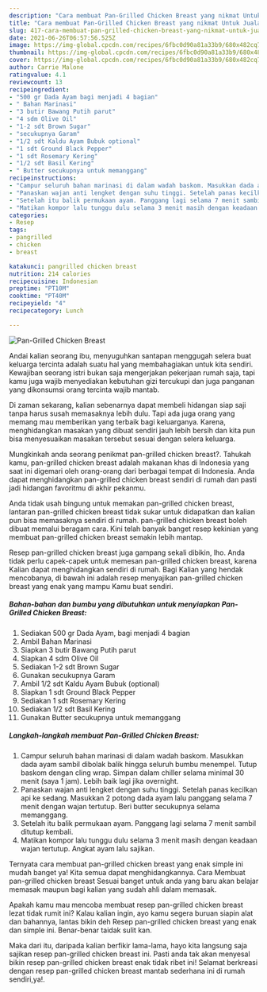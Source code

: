 ```yaml
---
description: "Cara membuat Pan-Grilled Chicken Breast yang nikmat Untuk Jualan"
title: "Cara membuat Pan-Grilled Chicken Breast yang nikmat Untuk Jualan"
slug: 417-cara-membuat-pan-grilled-chicken-breast-yang-nikmat-untuk-jualan
date: 2021-06-26T06:57:56.525Z
image: https://img-global.cpcdn.com/recipes/6fbc0d90a81a33b9/680x482cq70/pan-grilled-chicken-breast-foto-resep-utama.jpg
thumbnail: https://img-global.cpcdn.com/recipes/6fbc0d90a81a33b9/680x482cq70/pan-grilled-chicken-breast-foto-resep-utama.jpg
cover: https://img-global.cpcdn.com/recipes/6fbc0d90a81a33b9/680x482cq70/pan-grilled-chicken-breast-foto-resep-utama.jpg
author: Carrie Malone
ratingvalue: 4.1
reviewcount: 13
recipeingredient:
- "500 gr Dada Ayam bagi menjadi 4 bagian"
- " Bahan Marinasi"
- "3 butir Bawang Putih parut"
- "4 sdm Olive Oil"
- "1-2 sdt Brown Sugar"
- "secukupnya Garam"
- "1/2 sdt Kaldu Ayam Bubuk optional"
- "1 sdt Ground Black Pepper"
- "1 sdt Rosemary Kering"
- "1/2 sdt Basil Kering"
- " Butter secukupnya untuk memanggang"
recipeinstructions:
- "Campur seluruh bahan marinasi di dalam wadah baskom. Masukkan dada ayam sambil dibolak balik hingga seluruh bumbu menempel. Tutup baskom dengan cling wrap. Simpan dalam chiller selama minimal 30 menit (saya 1 jam). Lebih baik lagi jika overnight."
- "Panaskan wajan anti lengket dengan suhu tinggi. Setelah panas kecilkan api ke sedang. Masukkan 2 potong dada ayam lalu panggang selama 7 menit dengan wajan tertutup. Beri butter secukupnya selama memanggang."
- "Setelah itu balik permukaan ayam. Panggang lagi selama 7 menit sambil ditutup kembali."
- "Matikan kompor lalu tunggu dulu selama 3 menit masih dengan keadaan wajan tertutup. Angkat ayam lalu sajikan."
categories:
- Resep
tags:
- pangrilled
- chicken
- breast

katakunci: pangrilled chicken breast 
nutrition: 214 calories
recipecuisine: Indonesian
preptime: "PT10M"
cooktime: "PT40M"
recipeyield: "4"
recipecategory: Lunch

---
```



![Pan-Grilled Chicken Breast](https://img-global.cpcdn.com/recipes/6fbc0d90a81a33b9/680x482cq70/pan-grilled-chicken-breast-foto-resep-utama.jpg)

Andai kalian seorang ibu, menyuguhkan santapan menggugah selera buat keluarga tercinta adalah suatu hal yang membahagiakan untuk kita sendiri. Kewajiban seorang istri bukan saja mengerjakan pekerjaan rumah saja, tapi kamu juga wajib menyediakan kebutuhan gizi tercukupi dan juga panganan yang dikonsumsi orang tercinta wajib mantab.

Di zaman  sekarang, kalian sebenarnya dapat membeli hidangan siap saji tanpa harus susah memasaknya lebih dulu. Tapi ada juga orang yang memang mau memberikan yang terbaik bagi keluarganya. Karena, menghidangkan masakan yang dibuat sendiri jauh lebih bersih dan kita pun bisa menyesuaikan masakan tersebut sesuai dengan selera keluarga. 



Mungkinkah anda seorang penikmat pan-grilled chicken breast?. Tahukah kamu, pan-grilled chicken breast adalah makanan khas di Indonesia yang saat ini digemari oleh orang-orang dari berbagai tempat di Indonesia. Anda dapat menghidangkan pan-grilled chicken breast sendiri di rumah dan pasti jadi hidangan favoritmu di akhir pekanmu.

Anda tidak usah bingung untuk memakan pan-grilled chicken breast, lantaran pan-grilled chicken breast tidak sukar untuk didapatkan dan kalian pun bisa memasaknya sendiri di rumah. pan-grilled chicken breast boleh dibuat memalui beragam cara. Kini telah banyak banget resep kekinian yang membuat pan-grilled chicken breast semakin lebih mantap.

Resep pan-grilled chicken breast juga gampang sekali dibikin, lho. Anda tidak perlu capek-capek untuk memesan pan-grilled chicken breast, karena Kalian dapat menghidangkan sendiri di rumah. Bagi Kalian yang hendak mencobanya, di bawah ini adalah resep menyajikan pan-grilled chicken breast yang enak yang mampu Kamu buat sendiri.

<!--inarticleads1-->

##### Bahan-bahan dan bumbu yang dibutuhkan untuk menyiapkan Pan-Grilled Chicken Breast:

1. Sediakan 500 gr Dada Ayam, bagi menjadi 4 bagian
1. Ambil  Bahan Marinasi
1. Siapkan 3 butir Bawang Putih parut
1. Siapkan 4 sdm Olive Oil
1. Sediakan 1-2 sdt Brown Sugar
1. Gunakan secukupnya Garam
1. Ambil 1/2 sdt Kaldu Ayam Bubuk (optional)
1. Siapkan 1 sdt Ground Black Pepper
1. Sediakan 1 sdt Rosemary Kering
1. Sediakan 1/2 sdt Basil Kering
1. Gunakan  Butter secukupnya untuk memanggang




<!--inarticleads2-->

##### Langkah-langkah membuat Pan-Grilled Chicken Breast:

1. Campur seluruh bahan marinasi di dalam wadah baskom. Masukkan dada ayam sambil dibolak balik hingga seluruh bumbu menempel. Tutup baskom dengan cling wrap. Simpan dalam chiller selama minimal 30 menit (saya 1 jam). Lebih baik lagi jika overnight.
1. Panaskan wajan anti lengket dengan suhu tinggi. Setelah panas kecilkan api ke sedang. Masukkan 2 potong dada ayam lalu panggang selama 7 menit dengan wajan tertutup. Beri butter secukupnya selama memanggang.
1. Setelah itu balik permukaan ayam. Panggang lagi selama 7 menit sambil ditutup kembali.
1. Matikan kompor lalu tunggu dulu selama 3 menit masih dengan keadaan wajan tertutup. Angkat ayam lalu sajikan.




Ternyata cara membuat pan-grilled chicken breast yang enak simple ini mudah banget ya! Kita semua dapat menghidangkannya. Cara Membuat pan-grilled chicken breast Sesuai banget untuk anda yang baru akan belajar memasak maupun bagi kalian yang sudah ahli dalam memasak.

Apakah kamu mau mencoba membuat resep pan-grilled chicken breast lezat tidak rumit ini? Kalau kalian ingin, ayo kamu segera buruan siapin alat dan bahannya, lantas bikin deh Resep pan-grilled chicken breast yang enak dan simple ini. Benar-benar taidak sulit kan. 

Maka dari itu, daripada kalian berfikir lama-lama, hayo kita langsung saja sajikan resep pan-grilled chicken breast ini. Pasti anda tak akan menyesal bikin resep pan-grilled chicken breast enak tidak ribet ini! Selamat berkreasi dengan resep pan-grilled chicken breast mantab sederhana ini di rumah sendiri,ya!.


